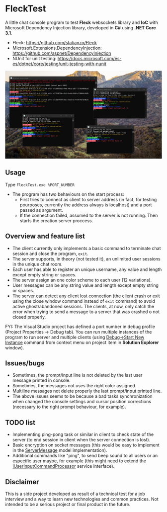 # FleckTest
A little chat console program to test __Fleck__ websockets library and __IoC__ with Microsoft Dependency Injection library, developed in __C#__ using __.NET Core 3.1__.

* Fleck: https://github.com/statianzo/Fleck
* Microsoft.Extensions.DependencyInjection: https://github.com/aspnet/DependencyInjection
* NUnit for unit testing: https://docs.microsoft.com/es-es/dotnet/core/testing/unit-testing-with-nunit

![FleckTest.jpg](https://github.com/VisualStudioEX3/FleckTest/blob/master/FleckTest.jpg)

## Usage
Type `FleckTest.exe %PORT_NUMBER`

* The program has two behaviours on the start process:
  * First tries to connect as client to server address (in fact, for testing pourposes, currently the address always is localhost) and a port passed as argument.
  * If the connection failed, assumed to the server is not running. Then starts the creation server proccess.

## Overview and feature list
* The client currently only implements a basic command to terminate chat session and close the program, `exit`.
* The server supports, in theory (not tested it), an unlimited user sessions in the unique chat room.
* Each user has able to register an unique username, any value and length except empty string or spaces.
* The server assign an one color scheme to each user (12 variations).
* User messages can be any string value and length except empty string or spaces.
* The server can detect any client lost connection (the client crash or exit using the close window command instead of `exit` command) to avoid active ghost/abandoned sessions. The clients, at now, only catch the error when trying to send a message to a server that was crashed o not closed properly.

FYI: The Visual Studio project has defined a port number in debug profile (Project Properties -> Debug tab). You can run multiple instances of the program to run server and multiple clients (using [Debug->Start New Instance](https://docs.microsoft.com/en-us/visualstudio/debugger/debug-multiple-processes?view=vs-2019) command from context menu on project item in __Solution Explorer__ window).

## Issues/bugs
* Sometimes, the prompt/input line is not deleted by the last user message printed in console.
* Sometimes, the messages not uses the right color assigned.
* Multiline messages not delete properly the last prompt/input printed line.
* The above issues seems to be because a bad tasks synchronization when changed the console settings and cursor position corrections (necessary to the right prompt behaviour, for example).

## TODO list
* Implementing ping-pong task or similar in client to check state of the server (to end session in client when the server connection is lost).
* Basic encryption on socket messages (this would be easy to implement in the [ServerMessage](https://github.com/VisualStudioEX3/FleckTest/blob/master/FleckTest/Models/ServerMessage.cs) model implementation).
* Additional commands like "ping", to send beep sound to all users or an especific user maybe, for example (this might need to extend the [IUserInputCommandProcessor](https://github.com/VisualStudioEX3/FleckTest/blob/master/FleckTest/Interfaces/IUserInputCommandProcessor.cs) service interface).

## Disclaimer
This is a side project developed as result of a technical test for a job interview and a way to learn new technologies and common practices. Not intended to be a serious project or final product in the future.
